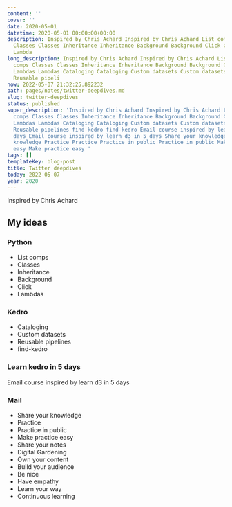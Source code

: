 ```yaml
---
content: ''
cover: ''
date: 2020-05-01
datetime: 2020-05-01 00:00:00+00:00
description: Inspired by Chris Achard Inspired by Chris Achard List comps List comps
  Classes Classes Inheritance Inheritance Background Background Click Click Lambdas
  Lambda
long_description: Inspired by Chris Achard Inspired by Chris Achard List comps List
  comps Classes Classes Inheritance Inheritance Background Background Click Click
  Lambdas Lambdas Cataloging Cataloging Custom datasets Custom datasets Reusable pipelines
  Reusable pipeli
now: 2022-05-07 21:32:25.892232
path: pages/notes/twitter-deepdives.md
slug: twitter-deepdives
status: published
super_description: 'Inspired by Chris Achard Inspired by Chris Achard List comps List
  comps Classes Classes Inheritance Inheritance Background Background Click Click
  Lambdas Lambdas Cataloging Cataloging Custom datasets Custom datasets Reusable pipelines
  Reusable pipelines find-kedro find-kedro Email course inspired by learn d3 in 5
  days Email course inspired by learn d3 in 5 days Share your knowledge Share your
  knowledge Practice Practice Practice in public Practice in public Make practice
  easy Make practice easy '
tags: []
templateKey: blog-post
title: Twitter deepdives
today: 2022-05-07
year: 2020
---
```


Inspired by Chris Achard

## My ideas

### Python

* List comps
* Classes
* Inheritance
* Background
* Click
* Lambdas

### Kedro

* Cataloging
* Custom datasets
* Reusable pipelines
* find-kedro

### Learn kedro in 5 days

Email course inspired by learn d3 in 5 days

### Mail

* Share your knowledge
* Practice
* Practice in public
* Make practice easy
* Share your notes
* Digital Gardening
* Own your content
* Build your audience
* Be nice
* Have empathy
* Learn your way
* Continuous learning